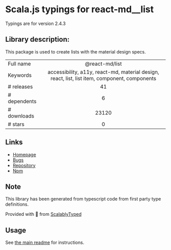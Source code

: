 
# Scala.js typings for react-md__list

Typings are for version 2.4.3

## Library description:
This package is used to create lists with the material design specs.

|                    |                 |
| ------------------ | :-------------: |
| Full name          | @react-md/list |
| Keywords           | accessibility, a11y, react-md, material design, react, list, list item, component, components |
| # releases         | 41 |
| # dependents       | 6 |
| # downloads        | 23120 |
| # stars            | 0 |

## Links
- [Homepage](https://react-md.dev/packages/list/demos)
- [Bugs](https://github.com/mlaursen/react-md/issues)
- [Repository](https://github.com/mlaursen/react-md)
- [Npm](https://www.npmjs.com/package/%40react-md%2Flist)
    


## Note
This library has been generated from typescript code from first party type definitions.

Provided with :purple_heart: from [ScalablyTyped](https://github.com/oyvindberg/ScalablyTyped)

## Usage
See [the main readme](../../readme.md) for instructions.


